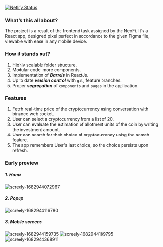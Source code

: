 [![Netlify Status](https://api.netlify.com/api/v1/badges/12a89135-6d06-4a1f-af6f-535a4596be38/deploy-status)](https://app.netlify.com/sites/neofinance/deploys)

### What's this all about?
The project is a result of the frontend task assigned by the NeoFi. It's a React app, designed pixel perfect in accordance to the given Figma file, viewable with ease in any mobile device.

### How it stands out?
1. Highly scalable folder structure.
2. Modular code, more components.
3. Implementation of ***Barrels*** in ReactJs.
4. Up to date ***version control*** with `git`, feature branches.
5. Proper ***segregation*** of `components` and `pages` in the application.

### Features
1. Fetch real-time price of the cryptocurrency using conversation with binance web socket.
2. User can select a cryptocurrency from a list of 20.
3. User can evaluate the estimation of allotment units of the coin by writing the investment amount.
4. User can search for their choice of cryptocurrency using the search feature.
5. The app remembers User's last choice, so the choice persists upon refresh.

### Early preview

##### 1. Home

![screely-1682944072967](https://user-images.githubusercontent.com/34797335/235451835-cbaac877-bfc1-4941-839e-4b140c572345.png)


##### 2. Popup

![screely-1682944116780](https://user-images.githubusercontent.com/34797335/235451853-17ab52e9-bc15-47e6-a862-aa867d4858c5.png)


##### 3. Mobile screens

![screely-1682944159735](https://user-images.githubusercontent.com/34797335/235451861-7495654c-e630-40a6-87c2-3899f0513d3b.png)
![screely-1682944189795](https://user-images.githubusercontent.com/34797335/235451867-08ba3fc6-2d3d-403b-adf4-4c62dfcd0aa5.png)
![screely-1682944368911](https://user-images.githubusercontent.com/34797335/235452094-d5ac5d62-d7f2-4f56-9315-3229a7ac404d.png)
